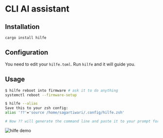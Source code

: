 # CLI AI assistant

## Installation

```
cargo install hilfe
```

## Configuration

You need to edit your `hilfe.toml`. Run `hilfe` and it will guide you.

## Usage

```bash
$ hilfe reboot into firmware # ask it to do anything
systemctl reboot --firmware-setup

$ hilfe --alias 
Save this to your zsh config:
alias '??'='source /home/sagartiwari/.config/hilfe.zsh'

# Now ?? will generate the command line and paste it to your prompt for immediate usage
```

![hilfe demo]()

